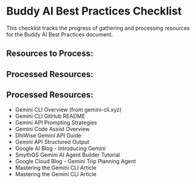 # Buddy AI Best Practices Checklist

This checklist tracks the progress of gathering and processing resources for the Buddy AI Best Practices document.

## Resources to Process:

## Processed Resources:
## Processed Resources:
- Gemini CLI Overview (from gemini-cli.xyz)
- Gemini CLI GitHub README
- Gemini API Prompting Strategies
- Gemini Code Assist Overview
- DhiWise Gemini API Guide
- Gemini API Structured Output
- Google AI Blog - Introducing Gemini
- SmythOS Gemini AI Agent Builder Tutorial
- Google Cloud Blog - Gemini Trip Planning Agent
- Mastering the Gemini CLI Article
- Mastering the Gemini CLI Article

